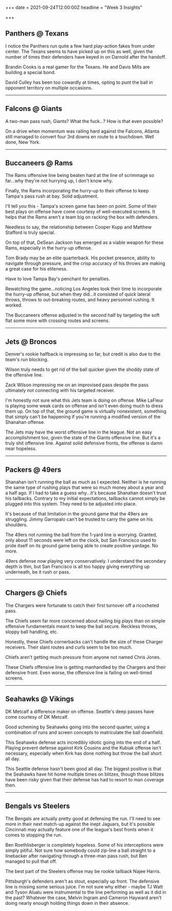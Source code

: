 +++
date = 2021-09-24T12:00:00Z
headline = "Week 3 Insights"

+++
## Panthers @ Texans

I notice the Panthers run quite a few hard play-action fakes from under center. The Texans seems to have picked up on this as well, given the number of times their defenders have keyed in on Darnold after the handoff.

Brandin Cooks is a real gamer for the Texans. He and Davis Mills are building a special bond.

David Culley has been too cowardly at times, opting to punt the ball in opponent territory on multiple occasions.

***

## Falcons @ Giants

A two-man pass rush, Giants? What the fuck...? How is that even possible?

On a drive when momentum was railing hard against the Falcons, Atlanta still managed to convert four 3rd downs en route to a touchdown. Well done, New York.

***

## Buccaneers @ Rams

The Rams offensive line being beaten hard at the line of scrimmage so far...why they're not hurrying up, I don't know why.

Finally, the Rams incorporating the hurry-up to their offense to keep Tampa's pass rush at bay. Solid adjustment.

I'll tell you this - Tampa's screen game has been on point. Some of their best plays on offense have come courtesy of well-executed screens. It helps that the Rams aren't a team big on racking the box with defenders.

Needless to say, the relationship between Cooper Kupp and Matthew Stafford is truly special.

On top of that, DeSean Jackson has emerged as a viable weapon for these Rams, especially in the hurry-up offense.

Tom Brady may be an elite quarterback. His pocket presence, ability to navigate through pressure, and the crisp accuracy of his throws are making a great case for his eliteness.

Have to love Tampa Bay's penchant for penalties.

Rewatching the game...noticing Los Angeles took their time to incorporate the hurry-up offense, but when they did...it consisted of quick lateral throws, throws to out-breaking routes, and heavy personnel rushing. It worked.

The Buccaneers offense adjusted in the second half by targeting the soft flat some more with crossing routes and screens.

***

## Jets @ Broncos

Denver's rookie halfback is impressing so far, but credit is also due to the team's run blocking.

Wilson truly needs to get rid of the ball quicker given the shoddy state of the offensive line.

Zack Wilson impressing me on an improvised pass despite the pass ultimately not connecting with his targeted receiver.

I'm honestly not sure what this Jets team is doing on offense. Mike LaFleur is playing some weak cards on offense and isn't even doing much to dress them up. On top of that, the ground game is virtually nonexistent, something that simply can't be happening if you're running a modified version of the Shanahan offense.

The Jets may have the worst offensive line in the league. Not an easy accomplishment too, given the state of the Giants offensive line. But it's a truly shit offensive line.  Against solid defensive fronts, the offense is damn near hopeless.

***

## Packers @ 49ers

Shanahan isn't running the ball as much as I expected. Neither is he running the same type of rushing plays that were so much money about a year and a half ago. If I had to take a guess why...it's because Shanahan doesn't trust his tailbacks. Contrary to my initial expectations, tailbacks cannot simply be plugged into this system. They need to be adjusted into place.

It's because of that limitation in the ground game that the 49ers are struggling. Jimmy Garropalo can't be trusted to carry the game on his shoulders.

The 49ers not running the ball from the 1-yard line is worrying. Granted, only about 11 seconds were left on the clock, but San Francisco used to pride itself on its ground game being able to create positive yardage. No more.

49ers defense now playing very conservatively. I understand the secondary depth is thin, but San Francisco is all too happy giving everything up underneath, be it rush or pass.

***

## Chargers @ Chiefs

The Chargers were fortunate to catch their first turnover off a ricocheted pass.

The Chiefs seem far more concerned about nailing big plays than on simple offensive fundamentals meant to keep the ball secure. Reckless throws, sloppy ball handling, etc.

Honestly, these Chiefs cornerbacks can't handle the size of these Charger receivers. Their slant routes and curls seem to be too much.

Chiefs aren't getting much pressure from anyone not named Chris Jones.

These Chiefs offensive line is getting manhandled by the Chargers and their defensive front. Even worse, the offensive line is failing on well-timed screens.

***

## Seahawks @ Vikings

DK Metcalf a difference maker on offense. Seattle's deep passes have come courtesy of DK Metcalf.

Good scheming by Seahawks going into the second quarter, using a combination of runs and screen concepts to matriculate the ball downfield.

This Seahawks defense acts incredibly idiotic going into the end of a half. Playing prevent defense against Kirk Cousins and the Kubiak offense isn't necessary, especially when Kirk has done nothing but throw the ball short all day.

This Seattle defense hasn't been good all day. The biggest positive is that the Seahawks have hit home multiple times on blitzes, though those blitzes have been risky given that their defense has had to resort to man coverage then.

***

## Bengals vs Steelers

The Bengals are actually pretty good at defensing the run. I'll need to see more in their next match-up against the inept Jaguars, but it's possible Cincinnati may actually feature one of the league's best fronts when it comes to stopping the run.

Ben Roethlisberger is completely hopeless. Some of his interceptions were simply pitiful. Not sure how somebody could zip-line a ball straight to a linebacker after navigating through a three-man pass rush, but Ben managed to pull that off.

The best part of the Steelers offense may be rookie tailback Najee Harris.

Pittsburgh's defenders aren't as stout, especially up front. The defensive line is missing some serious juice. I'm not sure why either - maybe TJ Watt and Tyson Alualu were instrumental to the line performing as well as it did in the past? Whatever the case, Melvin Ingram and Cameron Hayward aren't doing nearly enough holding things down in their absence.